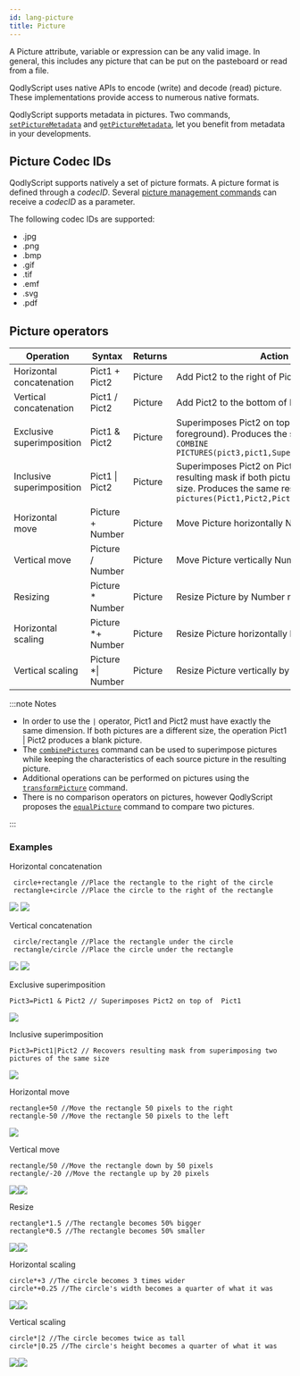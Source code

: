 ```yaml
---
id: lang-picture
title: Picture
---
```


A Picture attribute, variable or expression can be any valid image. In general, this includes any picture that can be put on the pasteboard or read from a file. 

QodlyScript uses native APIs to encode (write) and decode (read) picture. These implementations provide access to numerous native formats. 

QodlyScript supports metadata in pictures. Two commands, [`setPictureMetadata`](../pictures.md#setpicturemetadata) and [`getPictureMetadata`](../pictures.md#getpicturemetadata), let you benefit from metadata in your developments.

## Picture Codec IDs  

QodlyScript supports natively a set of picture formats. A picture format is defined through a *codecID*. Several [picture management commands](../pictures.md) can receive a *codecID* as a parameter. 

The following codec IDs are supported:

- .jpg
- .png
- .bmp
- .gif
- .tif
- .emf
- .svg
- .pdf




## Picture operators

|Operation	|Syntax	|Returns	|Action|
|---|---|---|---|
|Horizontal concatenation	|Pict1 + Pict2	|Picture	|Add Pict2 to the right of Pict1
|Vertical concatenation	|Pict1 / Pict2	|Picture	|Add Pict2 to the bottom of Pict1|
|Exclusive superimposition	|Pict1 & Pict2	|Picture	|Superimposes Pict2 on top of Pict1 (Pict2 in foreground). Produces the same result as `COMBINE PICTURES(pict3,pict1,Superimposition,pict2)`
|Inclusive superimposition	|Pict1 &#124; Pict2	|Picture	|Superimposes Pict2 on Pict1 and returns resulting mask if both pictures are the same size. Produces the same result as `equal=Equal pictures(Pict1,Pict2,Pict3)`|
|Horizontal move	|Picture + Number	|Picture	|Move Picture horizontally Number pixels|
|Vertical move	|Picture / Number	|Picture	|Move Picture vertically Number pixels|
|Resizing	|Picture * Number	|Picture	|Resize Picture by Number ratio|
|Horizontal scaling	|Picture *+ Number	|Picture	|Resize Picture horizontally by Number ratio|
|Vertical scaling	|Picture *&#124; Number	|Picture	|Resize Picture vertically by Number ratio|


:::note Notes

- In order to use the `|` operator, Pict1 and Pict2 must have exactly the same dimension. If both pictures are a different size, the operation Pict1 | Pict2 produces a blank picture.
- The [`combinePictures`](../pictures.md#combinePicture) command can be used to superimpose pictures while keeping the characteristics of each source picture in the resulting picture.
- Additional operations can be performed on pictures using the [`transformPicture`](../pictures.md#transformPicture) command.
- There is no comparison operators on pictures, however QodlyScript proposes the [`equalPicture`](../pictures.md#equalPicture) command to compare two pictures.

::: 

### Examples

Horizontal concatenation
```qs
 circle+rectangle //Place the rectangle to the right of the circle
 rectangle+circle //Place the circle to the right of the rectangle
```
![](img/concatHor.en.png)
![](img/concatHor2.en.png)

Vertical concatenation
```qs
 circle/rectangle //Place the rectangle under the circle
 rectangle/circle //Place the circle under the rectangle
```
![](img/concatVer.en.png)
![](img/concatVer2.en.png)

Exclusive superimposition
```qs
Pict3=Pict1 & Pict2 // Superimposes Pict2 on top of  Pict1
```
![](img/superimpoExc.fr.png)

Inclusive superimposition
```qs
Pict3=Pict1|Pict2 // Recovers resulting mask from superimposing two pictures of the same size
```
![](img/superimpoInc.fr.png)

Horizontal move
```qs
rectangle+50 //Move the rectangle 50 pixels to the right
rectangle-50 //Move the rectangle 50 pixels to the left
```
![](img/hormove.en.png)

Vertical move

```qs
rectangle/50 //Move the rectangle down by 50 pixels
rectangle/-20 //Move the rectangle up by 20 pixels
```

![](img/vertmove.en.png)![](img/vertmove2.en.png)

Resize

```qs
rectangle*1.5 //The rectangle becomes 50% bigger
rectangle*0.5 //The rectangle becomes 50% smaller
```
![](img/resize.en.png)![](img/resisze2.en.png)

Horizontal scaling

```qs
circle*+3 //The circle becomes 3 times wider
circle*+0.25 //The circle's width becomes a quarter of what it was
```

![](img/Horscaling.en.png)![](img/Horscaling2.en.png)

Vertical scaling

```qs
circle*|2 //The circle becomes twice as tall
circle*|0.25 //The circle's height becomes a quarter of what it was
```

![](img/vertscaling.en.png)![](img/veticalscaling2.en.png)
